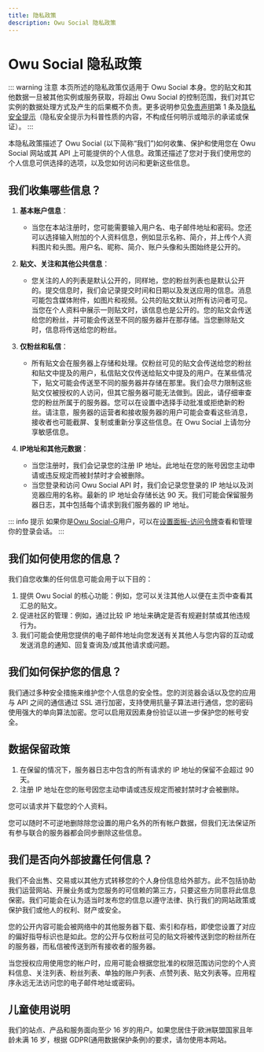 ```yaml
---
title: 隐私政策
description: Owu Social 隐私政策
---
```


# Owu Social 隐私政策

::: warning 注意
本页所述的隐私政策仅适用于 Owu Social 本身。您的贴文和其他数据一旦被其他实例或服务获取，将超出 Owu Social 的控制范围，我们对其它实例的数据处理方式及产生的后果概不负责。更多说明参见[免责声明](user.md#免责声明)第 1 条及[隐私安全提示](/guide/privacy-and-security.md)（隐私安全提示为科普性质的内容，不构成任何明示或暗示的承诺或保证）。
:::

本隐私政策描述了 Owu Social (以下简称“我们”)如何收集、保护和使用您在 Owu Social 网站或其 API 上可能提供的个人信息。政策还描述了您对于我们使用您的个人信息可供选择的选项，以及您如何访问和更新这些信息。

## 我们收集哪些信息？

1. **基本账户信息**：
   - 当您在本站注册时，您可能需要输入用户名、电子邮件地址和密码。您还可以选择输入附加的个人资料信息，例如显示名称、简介，并上传个人资料图片和头图。用户名、昵称、简介、账户头像和头图始终是公开的。

2. **贴文、关注和其他公共信息**：
   - 您关注的人的列表是默认公开的，同样地，您的粉丝列表也是默认公开的。提交信息时，我们会记录提交时间和日期以及发送应用的信息。消息可能包含媒体附件，如图片和视频。公共的贴文默认对所有访问者可见。当您在个人资料中展示一则贴文时，该信息也是公开的。您的贴文会传送给您的粉丝，并可能会传送至不同的服务器并在那存储。当您删除贴文时，信息将传送给您的粉丝。

3. **仅粉丝和私信**：
   - 所有贴文会在服务器上存储和处理。仅粉丝可见的贴文会传送给您的粉丝和贴文中提及的用户，私信贴文仅传送给贴文中提及的用户。在某些情况下，贴文可能会传送至不同的服务器并存储在那里。我们会尽力限制这些贴文仅被授权的人访问，但其它服务器可能无法做到。因此，请仔细审查您的粉丝所属于的服务器。您可以在设置中选择手动批准或拒绝新的粉丝。请注意，服务器的运营者和接收服务器的用户可能会查看这些消息，接收者也可能截屏、复制或重新分享这些信息。在 Owu Social 上请勿分享敏感信息。

4. **IP地址和其他元数据**：
   - 当您注册时，我们会记录您的注册 IP 地址。此地址在您的账号因您主动申请或违反规定而被封禁时才会被删除。
   - 当您登录和访问 Owu Social API 时，我们会记录您登录的 IP 地址以及浏览器应用的名称。最新的 IP 地址会存储长达 90 天。我们可能会保留服务器日志，其中包括每个请求到我们服务器的 IP 地址。

::: info 提示
如果你是[Owu Social-G](/services/gotosocial.md)用户，可以在[设置面板-访问令牌](https://scg.owu.one/settings/user/tokens)查看和管理你的登录会话。
:::

## 我们如何使用您的信息？

我们自您收集的任何信息可能会用于以下目的：

1. 提供 Owu Social 的核心功能：例如，您可以关注其他人以便在主页中查看其汇总的贴文。
2. 促进社区的管理：例如，通过比较 IP 地址来确定是否有规避封禁或其他违规行为。
3. 我们可能会使用您提供的电子邮件地址向您发送有关其他人与您内容的互动或发送消息的通知、回复查询及/或其他请求或问题。

## 我们如何保护您的信息？

我们通过多种安全措施来维护您个人信息的安全性。您的浏览器会话以及您的应用与 API 之间的通信通过 SSL 进行加密，支持使用抗量子算法进行通信，您的密码使用强大的单向算法加密。您可以启用双因素身份验证以进一步保护您的帐号安全。

## 数据保留政策

1. 在保留的情况下，服务器日志中包含的所有请求的 IP 地址的保留不会超过 90 天。
2. 注册 IP 地址在您的账号因您主动申请或违反规定而被封禁时才会被删除。

您可以请求并下载您的个人资料。

您可以随时不可逆地删除除您设置的用户名外的所有帐户数据，但我们无法保证所有参与联合的服务器都会同步删除这些信息。

## 我们是否向外部披露任何信息？

我们不会出售、交易或以其他方式转移您的个人身份信息给外部方。此不包括协助我们运营网站、开展业务或为您服务的可信赖的第三方，只要这些方同意将此信息保密。我们可能会在认为适当时发布您的信息以遵守法律、执行我们的网站政策或保护我们或他人的权利、财产或安全。

您的公开内容可能会被网络中的其他服务器下载、索引和存档，即使您设置了对应的偏好指导标识也是如此。您的公开与仅粉丝可见的贴文将被传送到您的粉丝所在的服务器，而私信被传送到所有接收者的服务器。

当您授权应用使用您的帐户时，应用可能会根据您批准的权限范围访问您的个人资料信息、关注列表、粉丝列表、单独的账户列表、点赞列表、贴文列表等。应用程序永远无法访问您的电子邮件地址或密码。

## 儿童使用说明

我们的站点、产品和服务面向至少 16 岁的用户。如果您居住于欧洲联盟国家且年龄未满 16 岁，根据 GDPR(通用数据保护条例)的要求，请勿使用本网站。
